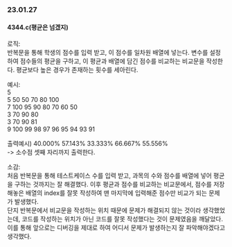 ### 23.01.27  
#### 4344.c(평균은 넘겠지)  
로직:  
반복문을 통해 학생의 점수를 입력 받고, 이 점수를 일차원 배열에 넣는다.  변수를 설정하여 점수들의 평균을 구하고, 이 평균과 배열에 담긴 점수를 비교하는 비교문을 작성한다.  평균보다 높은 경우가 존재하는 횟수를 세아린다.  

예시:  
5  
5 50 50 70 80 100  
7 100 95 90 80 70 60 50  
3 70 90 80  
3 70 90 81  
9 100 99 98 97 96 95 94 93 91  

출력예시) 40.000% 57.143% 33.333% 66.667% 55.556%  
-> 소수점 셋째 자리까지 출력한다.  

소감:  
처음 반복문을 통해 테스트케이스 수를 입력 받고, 과목의 수와 점수를 배열에 넣어 평균을 구하는 것까지는 잘 해결했다.  이후 평균과 점수를 비교하는 비교문에서, 점수를 저장해놓은 배열의 index를 잘못 작성하여 맨 마지막에 입력해준 점수만 비교가 되는 문제가 발생했다.  
단지 반복문에서 비교문을 작성하는 위치 때문에 문제가 해결되지 않는 것이라 생각했었는데, 코드를 작성하는 위치가 아닌 코드를 잘못 작성했다는 것이 문제였음을 깨달았다.  
이를 통해 앞으로는 디버깅을 제대로 하여 어디서 문제가 발생하는지 잘 파악해야겠다고 생각했다.  

